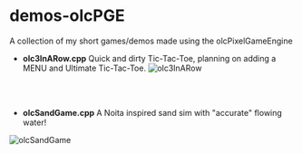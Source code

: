 # demos-olcPGE
A collection of my short games/demos made using the olcPixelGameEngine

- **olc3InARow.cpp** Quick and dirty Tic-Tac-Toe, planning on adding a MENU and Ultimate Tic-Tac-Toe.
![olc3InARow](https://user-images.githubusercontent.com/87149753/162640799-07fe0f83-2d59-45c4-9581-b177933a96f4.gif)

<br/><br/>
- **olcSandGame.cpp** A Noita inspired sand sim with "accurate" flowing water!

![olcSandGame](https://user-images.githubusercontent.com/87149753/195740579-7857b554-006c-45fd-a0ab-b4f6945fc85c.gif)
